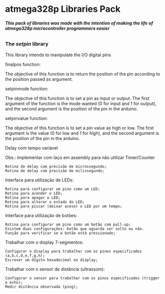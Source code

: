 # atmega328p Libraries Pack

###### **This pack of libraries was made with the intention of making the life of atmega328p microcontroller programmers easier**


### The _setpin_ library
This library intends to manipulate the I/O digital pins

finalpos function:

The objective of this function is to return the position of the pin according to the position passed as argument.

setpinmode function:

The objective of this function is to set a pin as input or output. The first argument of the function is the mode wanted (0 for input and 1 for output), and the second argument is the position of the pin in the arduino.

setpinvalue function:

The objective of this function is to set a pin value as high or low. The first argument is the value (0 for low and 1 for high), and the second argument is the position of the pin in the arduino.


Delay com tempo variável

Obs.: implementar com laço em assembly para não utilizar Timer/Counter

    Rotina de delay com precisão de microssegundo;
    Rotina de delay com precisão de milissegundo;

Interface para utilização de LEDs:

    Rotina para configurar um pino como um LED;
    Rotina para acender o LED;
    Rotina para apagar o LED;
    Rotina para alterar o estado do LED;
    Rotina para piscar (deixar aceso) o LED por um tempo;

Interface para utilização de botões:

    Rotina para configurar um pino como um botão com pull-up;
    Existem duas configurações: botão que aguarda ser solto ou não.
    Função para verificar se o botão está pressionado;

Trabalhar com o display 7-segmentos:

    Configurar o display para trabalhar com os pinos especificados (a,b,c,d,e,f,g,h);
    Escrever um dígito hexadecimal no display;

Trabalhar com o sensor de distância (ultrassom):

    Configurar o sensor para trabalhar com os pinos especificados (trigger e echo);
    Medir distância observada (ping);
